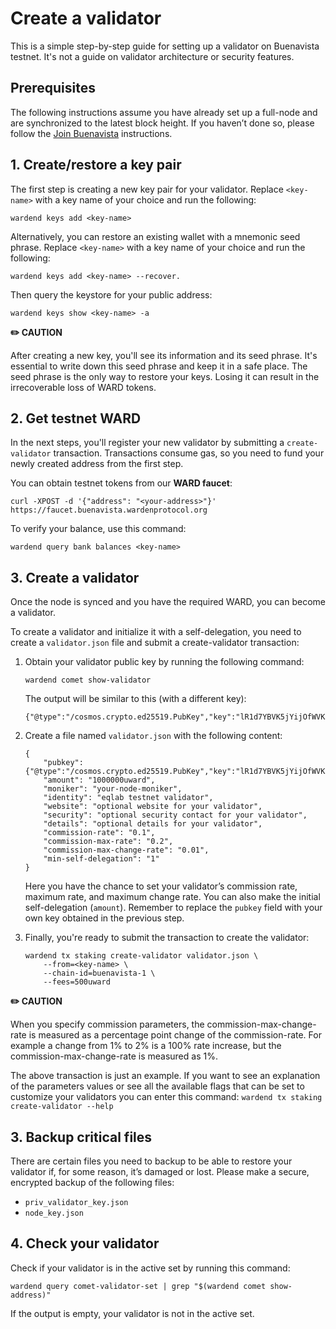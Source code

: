 ﻿---
sidebar_position: 3
---

# Create a validator

This is a simple step-by-step guide for setting up a validator on Buenavista testnet. It's not a guide on validator architecture or security features.

## Prerequisites

The following instructions assume you have already set up a full-node and are synchronized to the latest block height. If you haven’t done so, please follow the [Join Buenavista](networks/join-buenavista) instructions.

## 1. Create/restore a key pair

The first step is creating a new key pair for your validator. Replace `<key-name>` with a key name of your choice and run the following: 

```
wardend keys add <key-name>
```

Alternatively, you can restore an existing wallet with a mnemonic seed phrase. Replace `<key-name>` with a key name of your choice and run the following: 

```
wardend keys add <key-name> --recover.
```

Then query the keystore for your public address:

```
wardend keys show <key-name> -a
```

**✏️ CAUTION**

After creating a new key, you'll see its information and its seed phrase. It's essential to write down this seed phrase and keep it in a safe place. The seed phrase is the only way to restore your keys. Losing it can result in the irrecoverable loss of WARD tokens.

## 2. Get testnet WARD

In the next steps, you'll register your new validator by submitting a `create-validator` transaction. Transactions consume gas, so you need to fund your newly created address from the first step.

You can obtain testnet tokens from our **WARD faucet**:

```
curl -XPOST -d '{"address": "<your-address>"}' https://faucet.buenavista.wardenprotocol.org
```

To verify your balance, use this command:

```
wardend query bank balances <key-name>
```

## 3. Create a validator

Once the node is synced and you have the required WARD, you can become a validator.

To create a validator and initialize it with a self-delegation, you need to create a `validator.json` file and submit a create-validator transaction:

1. Obtain your validator public key by running the following command:

    ```
    wardend comet show-validator
    ```

    The output will be similar to this (with a different key):
    
    ```
    {"@type":"/cosmos.crypto.ed25519.PubKey","key":"lR1d7YBVK5jYijOfWVKRFoWCsS4dg3kagT7LB9GnG8I="}
    ```
    
2. Create a file named `validator.json` with the following content:

    ```
    {    
        "pubkey": {"@type":"/cosmos.crypto.ed25519.PubKey","key":"lR1d7YBVK5jYijOfWVKRFoWCsS4dg3kagT7LB9GnG8I="},
        "amount": "1000000uward",
        "moniker": "your-node-moniker",
        "identity": "eqlab testnet validator",
        "website": "optional website for your validator",
        "security": "optional security contact for your validator",
        "details": "optional details for your validator",
        "commission-rate": "0.1",
        "commission-max-rate": "0.2",
        "commission-max-change-rate": "0.01",
        "min-self-delegation": "1"
    }
    ```

    Here you have the chance to set your validator’s commission rate, maximum rate, and maximum change rate. You can also make the initial self-delegation (`amount`). Remember to replace the `pubkey` field with your own key obtained in the previous step.

3. Finally, you're ready to submit the transaction to create the validator:
    
    ```
    wardend tx staking create-validator validator.json \
        --from=<key-name> \
        --chain-id=buenavista-1 \
        --fees=500uward
    ```
    
**✏️ CAUTION**

When you specify commission parameters, the commission-max-change-rate is measured as a percentage point change of the commission-rate. For example a change from 1% to 2% is a 100% rate increase, but the commission-max-change-rate is measured as 1%.

The above transaction is just an example. If you want to see an explanation of the parameters values or see all the available flags that can be set to customize your validators you can enter this command: `wardend tx staking create-validator --help`


## 3. Backup critical files

There are certain files you need to backup to be able to restore your validator if, for some reason, it’s damaged or lost. Please make a secure, encrypted backup of the following files:

- `priv_validator_key.json`
- `node_key.json`


## 4. Check your validator

Check if your validator is in the active set by running this command:

```
wardend query comet-validator-set | grep "$(wardend comet show-address)"
```

If the output is empty, your validator is not in the active set.
